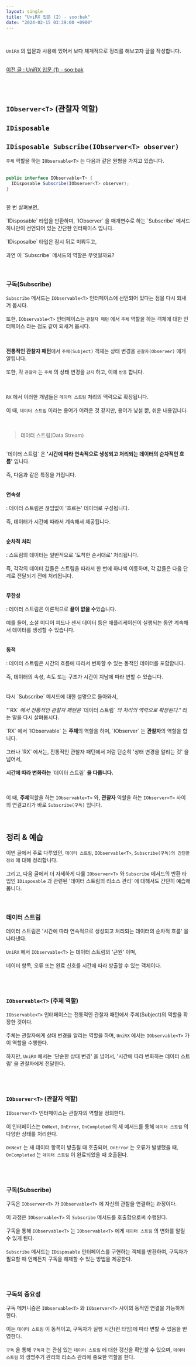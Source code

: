 ```yaml
---
layout: single
title: "UniRX 입문 (2) - soo:bak"
date: "2024-02-15 03:39:00 +0900"
---
```

<br>

`UniRX` 의 입문과 사용에 있어서 보다 체계적으로 정리를 해보고자 글을 작성합니다.<br>
<br>

[이전 글 : UniRX 입문 (1) - soo:bak]()<br>
<br>
<br>
<br>

## `IObserver<T>` (관찰자 역할)


## `IDisposable`

## `IDisposable Subscribe(IObserver<T> observer)`


`주체` 역할을 하는 `IObservable<T>` 는 다음과 같은 원형을 가지고 있습니다.<br>
<br>

```c#
public interface IObservable<T> {
  IDisposable Subscribe(IObserver<T> observer);
}
```
<br>
한 번 살펴보면, <br>
<br>
`IDisposable` 타입을 반환하며, `IObserver<T>` 을 매개변수로 하는 `Subscribe` 메서드 하나만이 선언되어 있는 간단한 인터페이스 입니다.<br>
<br>
`IDisposalbe` 타입은 잠시 뒤로 미뤄두고,<br>
<br>
과연 이 `Subscribe` 메서드의 역할은 무엇일까요?<br>
<br>
<br>

### 구독(Subscribe)
`Subscribe` 메서드는 `IObservable<T>` 인터페이스에 선언되어 있다는 점을 다시 되새겨 봅시다.<br>
<br>
또한, `IObservable<T>` 인터페이스는 `관찰자 패턴` 에서 `주체` 역할을 하는 객체에 대한 인터페이스 라는 점도 같이 되새겨 봅시다.<br>
<br>
<br>

<b>전통적인 관찰자 패턴</b>에서 `주체(Subject)` 객체는 상태 변경을 `관찰자(Observer)` 에게 알립니다.<br>
<br>
또한, 각 `관찰자` 는 `주체` 의 상태 변경을 `감지` 하고, 이에 `반응` 합니다.<br>
<br>
<br>

`RX` 에서 이러한 개념들은 `데이터 스트림` 처리의 맥락으로 확장됩니다. <br>
<br>
이 때, `데이터 스트림` 이라는 용어가 어려운 것 같지만, 용어가 낯설 뿐, 쉬운 내용입니다.<br>
<br>
<br>

> 데이터 스트림(Data Stream)<br>
<br>
`데이터 스트림` 은 <b>'시간에 따라 연속적으로 생성되고 처리되는 데이터의 순차적인 흐름'</b> 입니다.<br>
<br>
즉, 다음과 같은 특징을 가집니다. <br>
<br>
<br>
<b>연속성</b><br>
<br>: 데이터 스트림은 끊임없이 '흐르는' 데이터로 구성됩니다.<br>
<br>
즉, 데이터가 시간에 따라서 계속해서 제공됩니다.<br>
<br>
<br>
<b>순차적 처리</b><br>
<br>: 스트림의 데이터는 일반적으로 '도착한 순서대로' 처리됩니다.<br>
<br>
즉, 각각의 데이터 값들은 스트림을 따라서 한 번에 하나씩 이동하며, 각 값들은 다음 단계로 전달되기 전에 처리됩니다.<br>
<br>
<br>
<b>무한성</b><br>
<br>: 데이터 스트림은 이론적으로 <b>끝이 없을 수</b>있습니다.<br>
<br>
예를 들어, 소셜 미디어 피드나 센서 데이터 등은 애플리케이션이 실행되는 동안 계속해서 데이터를 생성할 수 있습니다.<br>
<br>
<br>
<b>동적</b><br>
<br>: 데이터 스트림은 시간의 흐름에 따라서 변화할 수 있는 동적인 데이터를 포함합니다.<br>
<br>
즉, 데이터의 속성, 속도 또는 구조가 시간이 지남에 따라 변할 수 있습니다.<br>

<br>
<br>
다시 `Subscribe` 메서드에 대한 설명으로 돌아와서,<br>
<br>
<i>"</i>`RX` <i>에서 전통적인 관찰자 패턴은 </i>`데이터 스트림` <i>의 처리의 맥락으로 확장된다."</i> 라는 말을 다시 살펴봅시다.<br>
<br>
`RX` 에서 `IObservable<T>` 는 <b>주체</b>의 역할을 하며, `IObserver<T>` 는 <b>관찰자</b>의 역할을 합니다.<br>
<br>
그러나 `RX` 에서는, 전통적인 관찰자 패턴에서 처럼 단순히 '상태 변경을 알리는 것' 을 넘어서,<br>
<br>
<b>시간에 따라 변화하는</b> `데이터 스트림` <b>을 다룹니다.</b><br>
<br>
<br>

이 때, <b>주체</b>역할을 하는 `IObservable<T>` 와, <b>관찰자</b> 역할을 하는 `IObserver<T>` 사이의 연결고리가 바로 `Subscribe(구독)` 입니다.<br>
<br>
<br>

## 정리 & 예습
이번 글에서 주로 다루었던, `데이터 스트림`, `IObservable<T>`, `Subscribe(구독)의 간단한 정의` 에 대해 정리합니다.<br>
<br>
그리고, 다음 글에서 더 자세하게 다룰 `IObserver<T>` 와 `Subscribe` 메서드의 반환 타입인 `IDisposable` 과 관련된 '데이터 스트림의 리소스 관리' 에 대해서도 간단히 예습해봅니다.<br>
<br>
<br>

### 데이터 스트림
데이터 스트림은 '시간에 따라 연속적으로 생성되고 처리되는 데이터의 순차적 흐름' 을 나타낸다.<br>
<br>
`UniRX` 에서 `IObservable<T>` 는 데이터 스트림의 '근원' 이며,<br>
<br>
데이터 항목, 오류 또는 완료 신호를 시간에 따라 방출할 수 있는 객체이다.<br>
<br>
<br>
<br>

### `IObservable<T>` (주체 역할)
`IObservable<T>` 인터페이스는 전통적인 관찰자 패턴에서 주체(Subject)의 역할을 확장한 것이다.<br>
<br>
주체는 관찰자에게 상태 변경을 알리는 역할을 하며, `UniRX` 에서는 `IObservable<T>` 가 이 역할을 수행한다.<br>
<br>
하지만, `UniRX` 에서는 '단순한 상태 변경' 을 넘어서, '시간에 따라 변화하는 데이터 스트림' 을 관찰자에게 전달한다.<br>
<br>
<br>
<br>

### `IObserver<T>` (관찰자 역할)
`IObserver<T>` 인터페이스는 관찰자의 역할을 정의한다.<br>
<br>
이 인터페이스는 `OnNext`, `OnError`, `OnCompleted` 의 세 메서드를 통해 `데이터 스트림` 의 다양한 상태를 처리한다.<br>
<br>
`OnNext` 는 새 데이터 항목이 방출될 때 호출되며, `OnError` 는 오류가 발생했을 때, `OnCompleted` 는 `데이터 스트림` 이 완료되었을 때 호출된다.<br>
<br>
<br>
<br>

### 구독(Subscribe)
구독은 `IObserver<T>` 가 `IObservable<T>` 에 자신의 관찰을 연결하는 과정이다.<br>
<br>
이 과정은 `IObservable<T>` 의 `Subscribe` 메서드를 호출함으로써 수행된다.<br>
<br>
구독을 통해 `IObservable<T>` 는 `IObservable<T>` 에게 `데이터 스트림` 의 변화를 알릴 수 있게 된다.<br>
<br>
`Subscribe` 메서드는 `IDisposable` 인터페이스를 구현하는 객체를 반환하여, 구독자가 필요할 때 언제든지 구독을 해제할 수 있는 방법을 제공한다.<br>
<br>
<br>
<br>

### 구독의 중요성
구독 메커니즘은 `IObservable<T>` 와 `IObserver<T>` 사이의 동적인 연결을 가능하게 한다.<br>
<br>
이는 `데이터 스트림` 이 동적이고, 구독자가 실행 시간(런 타임)에 따라 변할 수 있음을 반영한다.<br>
<br>
`구독` 을 통해 `구독자` 는 관심 있는 `데이터 스트림` 에 대한 갱신을 확인할 수 있으며, `데이터 스트림` 의 생명주기 관리와 리소스 관리에 중요한 역할을 한다.<br>
<br>
<br>
